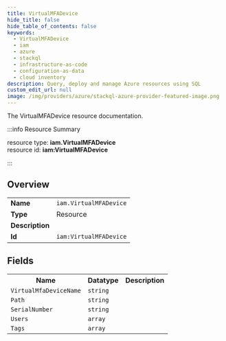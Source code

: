 ```yaml
---
title: VirtualMFADevice
hide_title: false
hide_table_of_contents: false
keywords:
  - VirtualMFADevice
  - iam
  - azure
  - stackql
  - infrastructure-as-code
  - configuration-as-data
  - cloud inventory
description: Query, deploy and manage Azure resources using SQL
custom_edit_url: null
image: /img/providers/azure/stackql-azure-provider-featured-image.png
---
```

The VirtualMFADevice resource documentation.

:::info Resource Summary

<div class="row">
<div class="providerDocColumn">
<span>resource type:&nbsp;<b>iam.VirtualMFADevice</b></span><br />
<span>resource id:&nbsp;<b>iam:VirtualMFADevice</b></span><br />
</div>
</div>

:::

## Overview
<table><tbody>
<tr><td><b>Name</b></td><td><code>iam.VirtualMFADevice</code></td></tr>
<tr><td><b>Type</b></td><td>Resource</td></tr>
<tr><td><b>Description</b></td><td></td></tr>
<tr><td><b>Id</b></td><td><code>iam:VirtualMFADevice</code></td></tr>
</tbody></table>

## Fields
<table><tbody>
<tr><th>Name</th><th>Datatype</th><th>Description</th></tr>
<tr><td><code>VirtualMfaDeviceName</code></td><td><code>string</code></td><td></td></tr><tr><td><code>Path</code></td><td><code>string</code></td><td></td></tr><tr><td><code>SerialNumber</code></td><td><code>string</code></td><td></td></tr><tr><td><code>Users</code></td><td><code>array</code></td><td></td></tr><tr><td><code>Tags</code></td><td><code>array</code></td><td></td></tr>
</tbody></table>